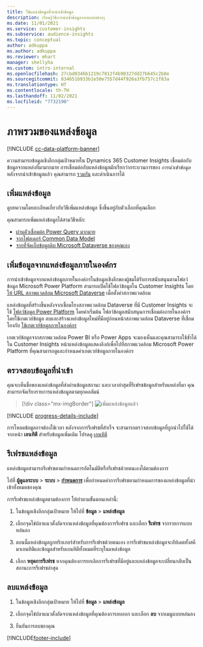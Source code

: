 ```yaml
---
title: ใช้แหล่งข้อมูลที่จะนำเข้าข้อมูล
description: เรียนรู้วิธีการนำเข้าข้อมูลจากแหล่งต่างๆ
ms.date: 11/01/2021
ms.service: customer-insights
ms.subservice: audience-insights
ms.topic: conceptual
author: adkuppa
ms.author: adkuppa
ms.reviewer: mhart
manager: shellyha
ms.custom: intro-internal
ms.openlocfilehash: 27cbd0346b1219c7812f4b90327dd27b645c2b8e
ms.sourcegitcommit: 834651b933b1e50e7557d44f926a3fb757c1f83a
ms.translationtype: HT
ms.contentlocale: th-TH
ms.lasthandoff: 11/02/2021
ms.locfileid: "7732190"
---
```

# <a name="data-sources-overview"></a>ภาพรวมของแหล่งข้อมูล

[!INCLUDE [cc-data-platform-banner](../includes/cc-data-platform-banner.md)]

ความสามารถข้อมูลเชิงลึกกลุ่มเป้าหมายใน Dynamics 365 Customer Insights เชื่อมต่อกับข้อมูลจากแหล่งที่มามากมาย การเชื่อมต่อกับแหล่งข้อมูลมักเรียกว่ากระบวนการของ *การนำเข้าข้อมูล* หลังจากนำเข้าข้อมูลแล้ว คุณสามารถ [รวมกัน](data-unification.md) และดำเนินการได้

## <a name="add-a-data-source"></a>เพิ่มแหล่งข้อมูล

ดูบทความโดยละเอียดเกี่ยวกับวิธีเพิ่มแหล่งข้อมูล ซึ่งขึ้นอยู่กับตัวเลือกที่คุณเลือก

คุณสามารถเพิ่มแหล่งข้อมูลได้สามวิธีหลัก:

- [ผ่านตัวเชื่อมต่อ Power Query มากมาย](connect-power-query.md)
- [จากโฟลเดอร์ Common Data Model](connect-common-data-model.md)
- [จากที่จัดเก็บข้อมูลดิบ Microsoft Dataverse ของคุณเอง](connect-dataverse-managed-lake.md)

## <a name="add-data-from-on-premises-data-sources"></a>เพิ่มข้อมูลจากแหล่งข้อมูลภายในองค์กร

การนำเข้าข้อมูลจากแหล่งข้อมูลภายในองค์กรในข้อมูลเชิงลึกของผู้ชมได้รับการสนับสนุนตามโฟลว์ข้อมูล Microsoft Power Platform สามารถเปิดใช้โฟลว์ข้อมูลใน Customer Insights โดย [ให้ URL สภาพแวดล้อม Microsoft Dataverse](create-environment.md) เมื่อตั้งค่าสภาพแวดล้อม

แหล่งข้อมูลที่สร้างขึ้นหลังจากเชื่อมโยงสภาพแวดล้อม Dataverse ที่มี Customer Insights จะใช้ [โฟลว์ข้อมูล Power Platform](/power-query/dataflows/overview-dataflows-across-power-platform-dynamics-365) โดยค่าเริ่มต้น โฟลว์ข้อมูลสนับสนุนการเชื่อมต่อภายในองค์กรโดยใช้เกตเวย์ข้อมูล ลบและสร้างแหล่งข้อมูลใหม่ที่มีอยู่ก่อนหน้าสภาพแวดล้อม Dataverse ที่เชื่อมโยงกับ [ใช้เกตเวย์ข้อมูลภายในองค์กร](/data-integration/gateway/service-gateway-app)

เกตเวย์ข้อมูลจากสภาพแวดล้อม Power BI หรือ Power Apps จะมองเห็นและคุณสามารถใช้ซ้ำได้ใน Customer Insights หน้าแหล่งข้อมูลแสดงลิงก์เพื่อไปที่สภาพแวดล้อม Microsoft Power Platform ที่คุณสามารถดูและกำหนดค่าเกตเวย์ข้อมูลภายในองค์กร

## <a name="review-ingested-data"></a>ตรวจสอบข้อมูลที่นำเข้า

คุณจะเห็นชื่อของแหล่งข้อมูลที่ส่งผ่านข้อมูลสถานะ และเวลาล่าสุดที่รีเฟรชข้อมูลสำหรับแหล่งที่มา คุณสามารถจัดเรียงรายการแหล่งข้อมูลตามทุกคอลัมน์

> [!div class="mx-imgBorder"]
> ![เพิ่มแหล่งข้อมูลแล้ว](media/configure-data-datasource-added.png "เพิ่มแหล่งข้อมูลแล้ว")

[!INCLUDE [progress-details-include](../includes/progress-details-pane.md)]

การโหลดข้อมูลอาจต้องใช้เวลา หลังจากการรีเฟรชที่สำเร็จ จะสามารถตรวจสอบข้อมูลที่ถูกนำไปใช้ได้จากหน้า **เอนทิตี** สำหรับข้อมูลเพิ่มเติม โปรดดู [เอนทิตี](entities.md)

## <a name="refresh-a-data-source"></a>รีเฟรชแหล่งข้อมูล

แหล่งข้อมูลสามารถรีเฟรชตามกำหนดการอัตโนมัติหรือรีเฟรชด้วยตนเองได้ตามต้องการ 

ไปที่ **ผู้ดูแลระบบ** > **ระบบ** > [**กำหนดการ**](system.md#schedule-tab) เพื่อกำหนดค่าการรีเฟรชตามกำหนดการของแหล่งข้อมูลที่นำเข้าทั้งหมดของคุณ

การรีเฟรชแหล่งข้อมูลตามต้องการ ให้ทำตามขั้นตอนเหล่านี้:

1. ในข้อมูลเชิงลึกกลุ่มเป้าหมาย ให้ไปที่ **ข้อมูล** > **แหล่งข้อมูล**

2. เลือกจุดไข่ปลาแนวตั้งถัดจากแหล่งข้อมูลที่คุณต้องการรีเฟรช และเลือก **รีเฟรช** จากรายการแบบหล่นลง

3. ตอนนี้แหล่งข้อมูลถูกทริกเกอร์สำหรับการรีเฟรชด้วยตนเอง การรีเฟรชแหล่งข้อมูลจะอัปเดตทั้งสคีมาเอนทิตีและข้อมูลสำหรับเอนทิตีทั้งหมดที่ระบุในแหล่งข้อมูล

4. เลือก **หยุดการรีเฟรช** หากคุณต้องการยกเลิกการรีเฟรชที่มีอยู่และแหล่งข้อมูลจะเปลี่ยนกลับเป็นสถานะการรีเฟรชล่าสุด

## <a name="delete-a-data-source"></a>ลบแหล่งข้อมูล

1. ในข้อมูลเชิงลึกกลุ่มเป้าหมาย ให้ไปที่ **ข้อมูล** > **แหล่งข้อมูล**

2. เลือกจุดไข่ปลาแนวตั้งถัดจากแหล่งข้อมูลที่คุณต้องการลบออก และเลือก **ลบ** จากเมนูแบบหล่นลง

3. ยืนยันการลบของคุณ


[!INCLUDE[footer-include](../includes/footer-banner.md)]
